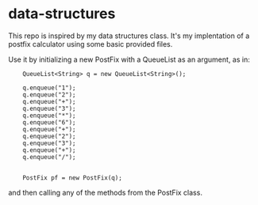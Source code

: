 data-structures
===============

This repo is inspired by my data structures class. It's my implentation of a postfix calculator using some basic provided files.

Use it by initializing a new PostFix with a QueueList as an argument, as in:

     	QueueList<String> q = new QueueList<String>();
	    
	    q.enqueue("1");
	    q.enqueue("2");
	    q.enqueue("+");
	    q.enqueue("3");
	    q.enqueue("*");
	    q.enqueue("6");
	    q.enqueue("+");
	    q.enqueue("2");
	    q.enqueue("3");
	    q.enqueue("+");
	    q.enqueue("/");

	
	    PostFix pf = new PostFix(q);
	    
	    
and then calling any of the methods from the PostFix class.
